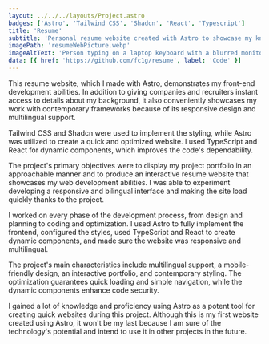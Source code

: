 ```yaml
---
layout: ../../../layouts/Project.astro
badges: ['Astro', 'Tailwind CSS', 'Shadcn', 'React', 'Typescript']
title: 'Resume'
subtitle: 'Personal resume website created with Astro to showcase my knowledge'
imagePath: 'resumeWebPicture.webp'
imageAltText: 'Person typing on a laptop keyboard with a blurred monitor in the background.'
data: [{ href: 'https://github.com/fc1g/resume', label: 'Code' }]
---
```


This resume website, which I made with Astro, demonstrates my front-end development abilities. In addition to giving companies and recruiters instant access to details about my background, it also conveniently showcases my work with contemporary frameworks because of its responsive design and multilingual support.

Tailwind CSS and Shadcn were used to implement the styling, while Astro was utilized to create a quick and optimized website. I used TypeScript and React for dynamic components, which improves the code's dependability.

The project's primary objectives were to display my project portfolio in an approachable manner and to produce an interactive resume website that showcases my web development abilities. I was able to experiment developing a responsive and bilingual interface and making the site load quickly thanks to the project.

I worked on every phase of the development process, from design and planning to coding and optimization. I used Astro to fully implement the frontend, configured the styles, used TypeScript and React to create dynamic components, and made sure the website was responsive and multilingual.

The project's main characteristics include multilingual support, a mobile-friendly design, an interactive portfolio, and contemporary styling. The optimization guarantees quick loading and simple navigation, while the dynamic components enhance code security.

I gained a lot of knowledge and proficiency using Astro as a potent tool for creating quick websites during this project. Although this is my first website created using Astro, it won't be my last because I am sure of the technology's potential and intend to use it in other projects in the future.
